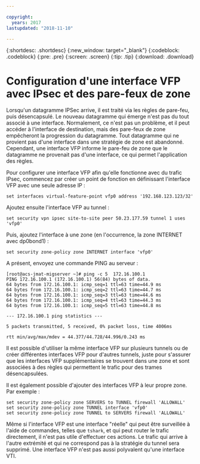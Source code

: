 ```yaml
---

copyright:
  years: 2017
lastupdated: "2018-11-10"

---
```


{:shortdesc: .shortdesc}
{:new_window: target="_blank"}
{:codeblock: .codeblock}
{:pre: .pre}
{:screen: .screen}
{:tip: .tip}
{:download: .download}

# Configuration d'une interface VFP avec IPsec et des pare-feux de zone
Lorsqu'un datagramme IPSec arrive, il est traité via les règles de pare-feu, puis désencapsulé. Le nouveau datagramme qui émerge n'est pas du tout associé à une interface. Normalement, ce n'est pas un problème, et il peut accéder à l'interface de destination, mais des pare-feux de zone empêcheront la progression du datagramme. Tout datagramme qui ne provient pas d'une interface dans une stratégie de zone est abandonné. Cependant, une interface VFP informe le pare-feu de zone que le datagramme ne provenait pas d'une interface, ce qui permet l'application des règles.  

Pour configurer une interface VFP afin qu'elle fonctionne avec du trafic IPsec, commencez par créer un point de fonction en définissant l'interface VFP avec une seule adresse IP :

```
set interfaces virtual-feature-point vfp0 address '192.168.123.123/32'
```

Ajoutez ensuite l'interface VFP au tunnel :

```
set security vpn ipsec site-to-site peer 50.23.177.59 tunnel 1 uses 'vfp0'
```

Puis, ajoutez l'interface à une zone (en l'occurrence, la zone INTERNET avec dp0bond1) :

```
set security zone-policy zone INTERNET interface 'vfp0'
```

A présent, envoyez une commande PING au serveur :

```
[root@acs-jmat-migserver ~]# ping -c 5  172.16.100.1
PING 172.16.100.1 (172.16.100.1) 56(84) bytes of data.
64 bytes from 172.16.100.1: icmp_seq=1 ttl=63 time=44.9 ms
64 bytes from 172.16.100.1: icmp_seq=2 ttl=63 time=44.7 ms
64 bytes from 172.16.100.1: icmp_seq=3 ttl=63 time=44.6 ms
64 bytes from 172.16.100.1: icmp_seq=4 ttl=63 time=44.3 ms
64 bytes from 172.16.100.1: icmp_seq=5 ttl=63 time=44.8 ms

--- 172.16.100.1 ping statistics ---

5 packets transmitted, 5 received, 0% packet loss, time 4006ms

rtt min/avg/max/mdev = 44.377/44.728/44.996/0.243 ms
```

Il est possible d'utiliser la même interface VFP sur plusieurs tunnels ou de créer différentes interfaces VFP pour d'autres tunnels, juste pour s'assurer que les interfaces VFP supplémentaires se trouvent dans une zone et sont associées à des règles qui permettent le trafic pour des trames désencapsulées. 

Il est également possible d'ajouter des interfaces VFP à leur propre zone. Par exemple :

```
set security zone-policy zone SERVERS to TUNNEL firewall 'ALLOWALL'
set security zone-policy zone TUNNEL interface 'vfp0'
set security zone-policy zone TUNNEL to SERVERS firewall 'ALLOWALL'
```

Même si l'interface VFP est une interface "réelle" qui peut être surveillée à l'aide de commandes, telles que `tshark`, et qui peut router le trafic directement, il n'est pas utile d'effectuer ces actions. Le trafic qui arrive à l'autre extrémité et qui ne correspond pas à la stratégie du tunnel sera supprimé. Une interface VFP n'est pas aussi polyvalent qu'une interface VTI. 
